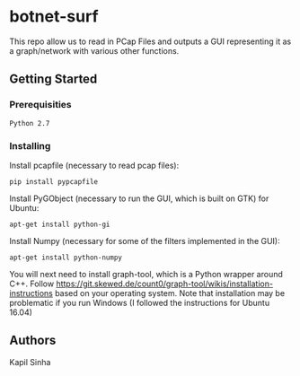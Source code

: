 # botnet-surf
This repo allow us to read in PCap Files and outputs a GUI representing it as a graph/network with various other functions.

## Getting Started

### Prerequisities
```
Python 2.7
```
### Installing
Install pcapfile (necessary to read pcap files):
```
pip install pypcapfile
```
Install PyGObject (necessary to run the GUI, which is built on GTK) for Ubuntu:
```
apt-get install python-gi
```
Install Numpy (necessary for some of the filters implemented in the GUI):
```
apt-get install python-numpy
```
You will next need to install graph-tool, which is a Python wrapper around C++.
Follow https://git.skewed.de/count0/graph-tool/wikis/installation-instructions based on your operating system. Note that installation may be problematic if you run Windows (I followed the instructions for Ubuntu 16.04)

## Authors
Kapil Sinha
